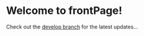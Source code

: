 # Welcome to frontPage!

Check out the [develop branch](https://github.com/CurtLH/frontPage/tree/develop)
for the latest updates...
